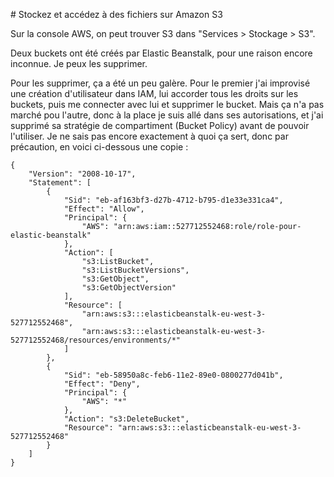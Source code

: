 # Stockez et accédez à des fichiers sur Amazon S3

Sur la console AWS, on peut trouver S3 dans "Services > Stockage > S3".

Deux buckets ont été créés par Elastic Beanstalk, pour une raison encore inconnue. Je peux les supprimer.

Pour les supprimer, ça a été un peu galère. Pour le premier j'ai improvisé une création d'utilisateur dans IAM, lui accorder tous les droits sur les buckets, puis me connecter avec lui et supprimer le bucket.
Mais ça n'a pas marché pou l'autre, donc à la place je suis allé dans ses autorisations, et j'ai supprimé sa stratégie de compartiment (Bucket Policy) avant de pouvoir l'utiliser. Je ne sais pas encore exactement à quoi ça sert, donc par précaution, en voici ci-dessous une copie :

```JS
{
    "Version": "2008-10-17",
    "Statement": [
        {
            "Sid": "eb-af163bf3-d27b-4712-b795-d1e33e331ca4",
            "Effect": "Allow",
            "Principal": {
                "AWS": "arn:aws:iam::527712552468:role/role-pour-elastic-beanstalk"
            },
            "Action": [
                "s3:ListBucket",
                "s3:ListBucketVersions",
                "s3:GetObject",
                "s3:GetObjectVersion"
            ],
            "Resource": [
                "arn:aws:s3:::elasticbeanstalk-eu-west-3-527712552468",
                "arn:aws:s3:::elasticbeanstalk-eu-west-3-527712552468/resources/environments/*"
            ]
        },
        {
            "Sid": "eb-58950a8c-feb6-11e2-89e0-0800277d041b",
            "Effect": "Deny",
            "Principal": {
                "AWS": "*"
            },
            "Action": "s3:DeleteBucket",
            "Resource": "arn:aws:s3:::elasticbeanstalk-eu-west-3-527712552468"
        }
    ]
}
```

